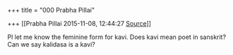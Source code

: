 +++
title = "000 Prabha Pillai"

+++
[[Prabha Pillai	2015-11-08, 12:44:27 [Source](https://groups.google.com/g/samskrita/c/qtbSWrteDQU)]]



Pl let me know the feminine form for kavi. Does kavi mean poet in sanskrit? Can we say kalidasa is a kavi?

